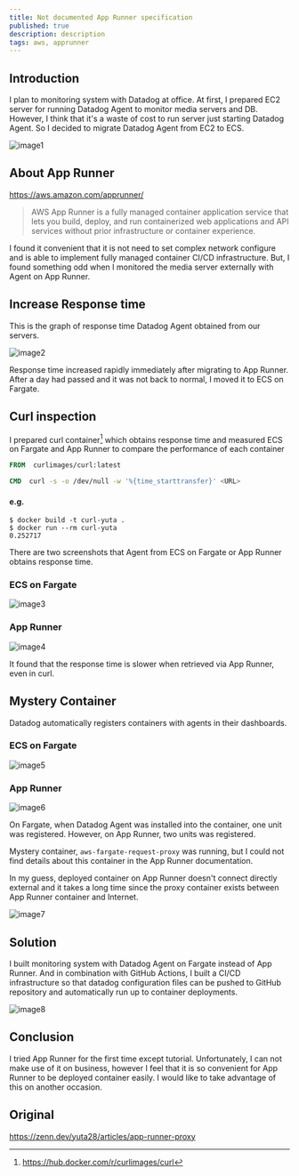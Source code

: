 ```yaml
---
title: Not documented App Runner specification
published: true
description: description
tags: aws, apprunner
---
```


## Introduction

I plan to monitoring system with Datadog at office. At first, I prepared EC2 server for running Datadog Agent to monitor media servers and DB. However, I think that it's a waste of cost to run server just starting Datadog Agent. So I decided to migrate Datadog Agent from EC2 to ECS.

![image1](./assets/image1.png)

## About App Runner

https://aws.amazon.com/apprunner/

> AWS App Runner is a fully managed container application service that lets you build, deploy, and run containerized web applications and API services without prior infrastructure or container experience.

I found it convenient that it is not need to set complex network configure and is able to implement fully managed container CI/CD infrastructure. But, I found something odd when I monitored the media server externally with Agent on App Runner.

## Increase Response time

This is the graph of response time Datadog Agent obtained from our servers.

![image2](./assets/image2.png)

Response time increased rapidly immediately after migrating to App Runner. After a day had passed and it was not back to normal, I moved it to ECS on Fargate.

## Curl inspection

I prepared curl container[^1] which obtains response time and measured ECS on Fargate and App Runner to compare the performance of each container

```dockerfile
FROM  curlimages/curl:latest

CMD  curl -s -o /dev/null -w '%{time_starttransfer}' <URL>
```

[^1]: https://hub.docker.com/r/curlimages/curl

#### e.g.

```console
$ docker build -t curl-yuta .
$ docker run --rm curl-yuta
0.252717
```

There are two screenshots that Agent from ECS on Fargate or App Runner obtains response time.

### ECS on Fargate

![image3](./assets/image3.png)

### App Runner

![image4](./assets/image4.png)

It found that the response time is slower when retrieved via App Runner, even in curl.

## Mystery Container

Datadog automatically registers containers with agents in their dashboards.

### ECS on Fargate

![image5](./assets/image5.png)

### App Runner

![image6](./assets/image6.png)

On Fargate, when Datadog Agent was installed into the container, one unit was registered. However, on App Runner, two units was registered.

Mystery container, `aws-fargate-request-proxy` was running, but I could not find details about this container in the App Runner documentation.

In my guess, deployed container on App Runner doesn't connect directly external and it takes a long time since the proxy container exists between App Runner container and Internet.

![image7](./assets/image7.png)

## Solution

I built monitoring system with Datadog Agent on Fargate instead of App Runner. And in combination with GitHub Actions, I built a CI/CD infrastructure so that datadog configuration files can be pushed to GitHub repository and automatically run up to container deployments.

![image8](./assets/image8.png)

## Conclusion

I tried App Runner for the first time except tutorial. Unfortunately, I can not make use of it on business, however I feel that it is so convenient for App Runner to be deployed container easily. I would like to take advantage of this on another occasion.

## Original

https://zenn.dev/yuta28/articles/app-runner-proxy
